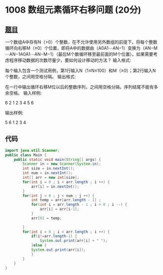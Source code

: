 # 1008 数组元素循环右移问题 (20分)
## [题目](https://pintia.cn/problem-sets/994805260223102976/problems/994805316250615808)

一个数组A中存有N（>0）个整数，在不允许使用另外数组的前提下，将每个整数循环向右移M（≥0）个位置，即将A中的数据由（A​0​​A​1​​⋯A​N−1​​）变换为（A​N−M​​⋯A​N−1​​A​0​​A​1​​⋯A​N−M−1​​）（最后M个数循环移至最前面的M个位置）。如果需要考虑程序移动数据的次数尽量少，要如何设计移动的方法？
输入格式:

每个输入包含一个测试用例，第1行输入N（1≤N≤100）和M（≥0）；第2行输入N个整数，之间用空格分隔。
输出格式:

在一行中输出循环右移M位以后的整数序列，之间用空格分隔，序列结尾不能有多余空格。
输入样例:

6 2
1 2 3 4 5 6

输出样例:

5 6 1 2 3 4


## 代码
```java
import java.util.Scanner;
public class Main {
	public static void main(String[] args) {
		Scanner in = new Scanner(System.in);
		int size = in.nextInt();
		int num = in.nextInt();
		int[] arr = new int[size];
		for(int i = 0 ; i < arr.length ; i ++) {
			arr[i] = in.nextInt();
		}
		for(int j = 0 ; j < num ; j ++) {
			int temp = arr[arr.length - 1] ;
			for(int i = arr.length - 1 ; i > 0 ; i --) {
				arr[i] = arr[i-1];
			}
			arr[0] = temp;
				
		}
		for(int i = 0 ; i < arr.length ; i ++) {
			if(i!=arr.length-1) {
				System.out.print(arr[i] + " ");
			}else {
			System.out.print(arr[i]);
			}
		}
	}
}
```

